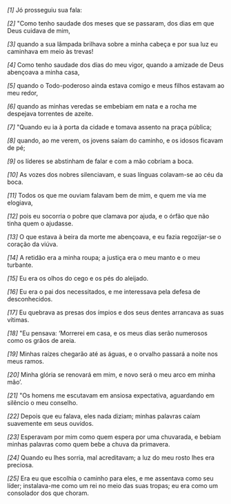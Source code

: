 *[1]* Jó prosseguiu sua fala:

*[2]* "Como tenho saudade dos meses que se passaram, dos dias em que Deus cuidava de mim,

*[3]* quando a sua lâmpada brilhava sobre a minha cabeça e por sua luz eu caminhava em meio às trevas!

*[4]* Como tenho saudade dos dias do meu vigor, quando a amizade de Deus abençoava a minha casa,

*[5]* quando o Todo-poderoso ainda estava comigo e meus filhos estavam ao meu redor,

*[6]* quando as minhas veredas se embebiam em nata e a rocha me despejava torrentes de azeite.

*[7]* "Quando eu ia à porta da cidade e tomava assento na praça pública;

*[8]* quando, ao me verem, os jovens saíam do caminho, e os idosos ficavam de pé;

*[9]* os líderes se abstinham de falar e com a mão cobriam a boca.

*[10]* As vozes dos nobres silenciavam, e suas línguas colavam-se ao céu da boca.

*[11]* Todos os que me ouviam falavam bem de mim, e quem me via me elogiava,

*[12]* pois eu socorria o pobre que clamava por ajuda, e o órfão que não tinha quem o ajudasse.

*[13]* O que estava à beira da morte me abençoava, e eu fazia regozijar-se o coração da viúva.

*[14]* A retidão era a minha roupa; a justiça era o meu manto e o meu turbante.

*[15]* Eu era os olhos do cego e os pés do aleijado.

*[16]* Eu era o pai dos necessitados, e me interessava pela defesa de desconhecidos.

*[17]* Eu quebrava as presas dos ímpios e dos seus dentes arrancava as suas vítimas.

*[18]* "Eu pensava: ‘Morrerei em casa, e os meus dias serão numerosos como os grãos de areia.

*[19]* Minhas raízes chegarão até as águas, e o orvalho passará a noite nos meus ramos.

*[20]* Minha glória se renovará em mim, e novo será o meu arco em minha mão’.

*[21]* "Os homens me escutavam em ansiosa expectativa, aguardando em silêncio o meu conselho.

*[22]* Depois que eu falava, eles nada diziam; minhas palavras caíam suavemente em seus ouvidos.

*[23]* Esperavam por mim como quem espera por uma chuvarada, e bebiam minhas palavras como quem bebe a chuva da primavera.

*[24]* Quando eu lhes sorria, mal acreditavam; a luz do meu rosto lhes era preciosa.

*[25]* Era eu que escolhia o caminho para eles, e me assentava como seu líder; instalava-me como um rei no meio das suas tropas; eu era como um consolador dos que choram.

